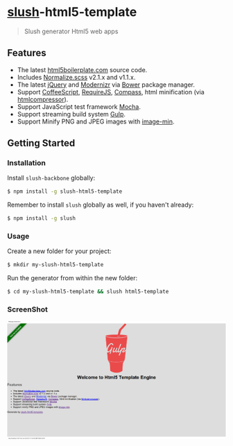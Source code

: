# [slush](https://github.com/slushjs/slush)-html5-template

> Slush generator Html5 web apps

## Features

* The latest [html5boilerplate.com](http://html5boilerplate.com/) source code.
* Includes [Normalize.scss](https://github.com/appleboy/normalize.scss) v2.1.x and v1.1.x.
* The latest [jQuery](http://jquery.com/) and [Modernizr](http://modernizr.com/) via [Bower](http://bower.io/) package manager.
* Support [CoffeeScript](http://coffeescript.org/), [RequireJS](http://requirejs.org/), [Compass](http://compass-style.org/), html minification (via [htmlcompressor](http://code.google.com/p/htmlcompressor/)).
* Support JavaScript test framework [Mocha](http://visionmedia.github.io/mocha/).
* Support streaming build system [Gulp](http://gulpjs.com/).
* Support Minify PNG and JPEG images with [image-min](https://github.com/sindresorhus/gulp-imagemin).

## Getting Started

### Installation

Install `slush-backbone` globally:

```bash
$ npm install -g slush-html5-template
```

Remember to install `slush` globally as well, if you haven't already:

```bash
$ npm install -g slush
```

### Usage

Create a new folder for your project:

```bash
$ mkdir my-slush-html5-template
```

Run the generator from within the new folder:

```bash
$ cd my-slush-html5-template && slush html5-template
```

### ScreenShot

<p align="center">
  <img src="images/screenshot.png" width="600" />
</p>